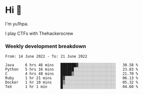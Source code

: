 # Hi 👋

I'm yu1hpa.

I play CTFs with Thehackerscrew

### Weekly development breakdown

<!--START_SECTION:waka-->

```text
From: 14 June 2022 - To: 21 June 2022

Java     6 hrs 46 mins   ███████▓░░░░░░░░░░░░░░░░░   30.58 %
Python   5 hrs 16 mins   ██████░░░░░░░░░░░░░░░░░░░   23.83 %
C        4 hrs 48 mins   █████▒░░░░░░░░░░░░░░░░░░░   21.70 %
Ruby     1 hr 21 mins    █▓░░░░░░░░░░░░░░░░░░░░░░░   06.13 %
Docker   1 hr 10 mins    █▒░░░░░░░░░░░░░░░░░░░░░░░   05.32 %
TeX      1 hr 1 min      █░░░░░░░░░░░░░░░░░░░░░░░░   04.60 %
```

<!--END_SECTION:waka-->


